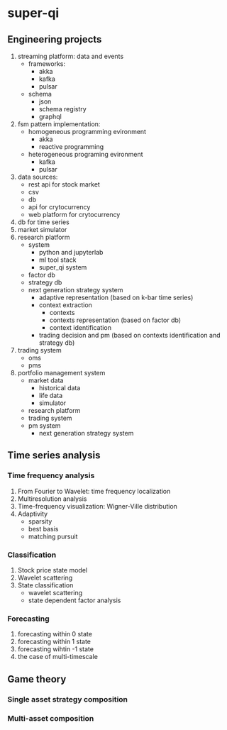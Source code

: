 # super-qi

## Engineering projects

1. streaming platform: data and events
    - frameworks:
        - akka
        - kafka
        - pulsar
    - schema
        - json
        - schema registry
        - graphql
2. fsm pattern implementation:
    - homogeneous programming evironment
        - akka
        - reactive programming
    - heterogeneous programing evironment
        - kafka
        - pulsar
3. data sources:
    - rest api for stock market
    - csv
    - db
    - api for crytocurrency
    - web platform for crytocurrency
4. db for time series
5. market simulator
6. research platform
    - system
        - python and jupyterlab
        - ml tool stack
        - super_qi system
    - factor db
    - strategy db
    - next generation strategy system
        - adaptive representation (based on k-bar time series)
        - context extraction
            - contexts
            - contexts representation (based on factor db)
            - context identification
        - trading decision and pm (based on contexts identification and strategy db)
7. trading system
    - oms
    - pms
8. portfolio management system
    - market data
        - historical data
        - life data
        - simulator
    - research platform
    - trading system
    - pm system
        - next generation strategy system

## Time series analysis
### Time frequency analysis
   1. From Fourier to Wavelet: time frequency localization
   2. Multiresolution analysis
   3. Time-frequency visualization: Wigner-Ville distribution
   4. Adaptivity
      - sparsity
      - best basis
      - matching pursuit

### Classification
   1. Stock price state model
   2. Wavelet scattering
   3. State classification
      - wavelet scattering
      - state dependent factor analysis

### Forecasting
   1. forecasting within 0 state
   2. forecasting within 1 state
   3. forecasting wihtin -1 state
   4. the case of multi-timescale

## Game theory
### Single asset strategy composition
### Multi-asset composition
